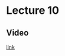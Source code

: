 # Lecture 10

## Video

[link](https://web.microsoftstream.com/video/6c0d2caa-47a3-4f66-b35b-929d6b80d870)
